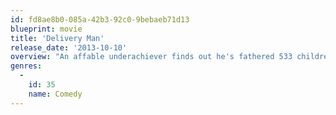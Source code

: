```yaml
---
id: fd8ae8b0-085a-42b3-92c0-9bebaeb71d13
blueprint: movie
title: 'Delivery Man'
release_date: '2013-10-10'
overview: "An affable underachiever finds out he's fathered 533 children through anonymous donations to a fertility clinic 20 years ago. Now he must decide whether or not to come forward when 142 of them file a lawsuit to reveal his identity."
genres:
  -
    id: 35
    name: Comedy
---
```

